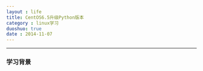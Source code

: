 ```yaml
---
layout : life
title: CentOS6.5升级Python版本
category : linux学习
duoshuo: true
date : 2014-11-07
---
```


<!-- more -->

******

### 学习背景
